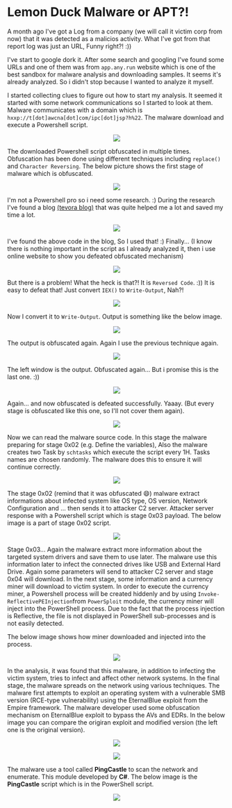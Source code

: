 # Lemon Duck Malware or APT?!

A month ago I've got a Log from a company (we will call it victim corp from now) that it was detected as a malicios activity. What I've got from that report log was just an URL, Funny right?! :))

I've start to google dork it. After some search and googling I've found some URLs and one of them was from `app.any.run` website which is one of the best sandbox for malware analysis and downloading samples. It seems it's already analyzed. So i didn't stop because I wanted to analyze it myself.

I started collecting clues to figure out how to start my analysis. It seemed it started with some network communications so I started to look at them.
Malware communicates with a domain which is `hxxp://t[dot]awcna[dot]com/ipc[dot]jsp?h%22`. The malware download and execute a Powershell script.

<!--![Stage-1](https://user-images.githubusercontent.com/36133745/119378384-79a65f80-bcd3-11eb-9f82-3a3bbf0bfc4d.png)-->
<p align="center">
<img src="https://user-images.githubusercontent.com/36133745/119378384-79a65f80-bcd3-11eb-9f82-3a3bbf0bfc4d.png">
</p>

The downloaded Powershell script obfuscated in multiple times. Obfuscation has been done using different techniques including `replace()` and `Character Reversing`.
The below picture shows the first stage of malware which is obfuscated.

<p align="center">
<img src="https://user-images.githubusercontent.com/36133745/119380119-8b890200-bcd5-11eb-992d-9b3f425ad7b9.png">
</p>

I'm not a Powershell pro so i need some research. :) During the research I've found a blog [(tevora blog)](https://threat.tevora.com/5-minute-forensics-decoding-powershell-payloads) that was quite helped me a lot and saved my time a lot. 


<p align="center">
<img src="https://user-images.githubusercontent.com/36133745/119380411-ec183f00-bcd5-11eb-8bee-acc89fae93c6.png">
</p>

I've found the above code in the blog, So I used that! :)
Finally... (I know there is nothing important in the script as I already analyzed it, then i use online website to show you defeated obfuscated mechanism)

<p align="center">
<img src="https://user-images.githubusercontent.com/36133745/119382872-e4599a00-bcd7-11eb-866a-0c42472d2ae3.png">
</p>

But there is a problem! What the heck is that?! It is `Reversed Code`. :)) It is easy to defeat that! Just convert `IEX()` to `Write-Output`, Nah?!
<p align="center">
<img src="https://user-images.githubusercontent.com/36133745/119383592-c2144c00-bcd8-11eb-8a65-4af06346653e.png">
</p>

Now I convert it to `Write-Output`. Output is something like the below image.

<p align="center">
<img src="https://user-images.githubusercontent.com/36133745/119383809-0c95c880-bcd9-11eb-8264-e948d3f1c4d8.png">
</p>

The output is obfuscated again. Again I use the previous technique again.

<p align="center">
<img src="https://user-images.githubusercontent.com/36133745/119384258-a9586600-bcd9-11eb-9cda-15614c02fd8f.png">
</p>
The left window is the output. Obfuscated again... But i promise this is the last one. :))
<p align="center">
<img src="https://user-images.githubusercontent.com/36133745/119384378-de64b880-bcd9-11eb-8a08-8353ed98b7dc.png">
</p>

Again... and now obfuscated is defeated successfully. Yaaay. (But every stage is obfuscated like this one, so I'll not cover them again).
<p align="center">
<img src="https://user-images.githubusercontent.com/36133745/119384632-40252280-bcda-11eb-87a8-7859bc373ea8.png">
</p>

Now we can read the malware source code. In this stage the malware preparing for stage 0x02 (e.g. Define the variables), Also the malware creates two Task by `schtasks` which execute the script every 1H. Tasks names are chosen randomly. The malware does this to ensure it will continue correctly.

<p align="center">
<img src="https://user-images.githubusercontent.com/36133745/119385109-ef61f980-bcda-11eb-9e48-4d451660822a.png">
</p>

The stage 0x02 (remind that it was obfuscated 😄) malware extract informations about infected system like OS type, OS version, Network Configuration and ... then sends it to attacker C2 server. Attacker server response with a Powershell script which is stage 0x03 payload. The below image is a part of stage 0x02 script.

<p align="center">
<img src="https://user-images.githubusercontent.com/36133745/119385685-be35f900-bcdb-11eb-8dde-e8c52703a9b7.png">
</p>

Stage 0x03... Again the malware extract more information about the targeted system drivers and save them to use later. The malware use this information later to infect the connected drives like USB and External Hard Drive. Again some parameters will send to attacker C2 server and stage 0x04 will download. In the next stage, some information and a currency miner will download to victim system. In order to execute the currency miner, a Powershell process will be created hiddenly and by using `Invoke-ReflectivePEInjection`from `PowerSploit` module, the currency miner will inject into the PowerShell process. Due to the fact that the process injection is Reflective, the file is not displayed in PowerShell sub-processes and is not easily detected.

The below image shows how miner downloaded and injected into the process.

<p align="center">
<img src="https://user-images.githubusercontent.com/36133745/119385958-22f15380-bcdc-11eb-9434-2f87807fe3a3.png">
</p>

In the analysis, it was found that this malware, in addition to infecting the victim system, tries to infect and affect other network systems. In the final stage, the malware spreads on the network using various techniques. The malware first attempts to exploit an operating system with a vulnerable SMB version (RCE-type vulnerability) using the EternalBlue exploit from the Empire framework. The malware developer used some obfuscation mechanism on EternalBlue exploit to bypass the AVs and EDRs. In the below image you can compare the origiran exploit and modified version (the left one is the original version).

<p align="center">
<img src="https://user-images.githubusercontent.com/36133745/119387742-9a27e700-bcde-11eb-870b-952a669861bc.png">
</p>
<p align="center">
<img src="https://user-images.githubusercontent.com/36133745/119387889-d52a1a80-bcde-11eb-9a70-e4f7d25cda5d.png">
</p>

The malware use a tool called **PingCastle** to scan the network and enumerate. This module developed by **C#**. The below image is the **PingCastle** script which is in the PowerShell script.

<p align="center">
<img src="https://user-images.githubusercontent.com/36133745/119388306-597c9d80-bcdf-11eb-8397-abfc68cf8955.png">
</p>

